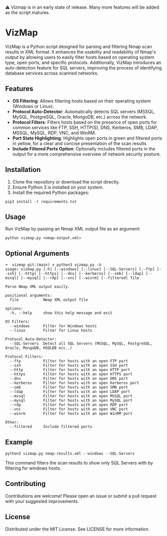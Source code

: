 ⚠️ Vizmap is in an early state of release. Many more features will be added as the script matures.

# VizMap

VizMap is a Python script designed for parsing and filtering Nmap scan results in XML format. It enhances the usability and readability of Nmap's output by allowing users to easily filter hosts based on operating system type, open ports, and specific protocols. Additionally, VizMap introduces an auto-detection feature for SQL servers, improving the process of identifying database services across scanned networks.

## Features

- **OS Filtering**: Allows filtering hosts based on their operating system (Windows or Linux).
- **Protocol Auto-Detector**: Automatically detects SQL servers (MSSQL, MySQL, PostgreSQL, Oracle, MongoDB, etc.) across the network.
- **Protocol Filters**: Filters hosts based on the presence of open ports for common services like FTP, SSH, HTTP(S), DNS, Kerberos, SMB, LDAP, MSSQL, MySQL, RDP, VNC, and WinRM.
- **Port State Highlighting**: Highlights open ports in green and filtered ports in yellow, for a clear and concise presentation of the scan results.
- **Include Filtered Ports Option**: Optionally includes filtered ports in the output for a more comprehensive overview of network security posture.

## Installation

1. Clone the repository or download the script directly.
2. Ensure Python 3 is installed on your system.
3. Install the required Python packages:

```
pip3 install -r requirements.txt
```

## Usage

Run VizMap by passing an Nmap XML output file as an argument:

```
python vizmap.py <nmap-output.xml>
```

## Optional Arguments

```
➜  vizmap git:(main) ✗ python3 vizmap.py -h
usage: vizmap.py [-h] [--windows] [--linux] [--SQL-Servers] [--ftp] [--ssh] [--http] [--https] [--dns] [--kerberos] [--smb] [--ldap] [--mssql] [--mysql] [--rdp] [--vnc] [--winrm] [--filtered] file

Parse Nmap XML output easily.

positional arguments:
  file           Nmap XML output file

options:
  -h, --help     show this help message and exit

OS Filters:
  --windows      Filter for Windows hosts
  --linux        Filter for Linux hosts

Protocol Auto-Detector:
  --SQL-Servers  Detect all SQL Servers (MSSQL, MySQL, PostgreSQL, Oracle, MongoDB, HSQLDB ecc..)

Protocol Filters:
  --ftp          Filter for hosts with an open FTP port
  --ssh          Filter for hosts with an open SSH port
  --http         Filter for hosts with an open HTTP port
  --https        Filter for hosts with an open HTTPS port
  --dns          Filter for hosts with an open DNS port
  --kerberos     Filter for hosts with an open Kerberos port
  --smb          Filter for hosts with an open SMB port
  --ldap         Filter for hosts with an open LDAP port
  --mssql        Filter for hosts with an open MSSQL port
  --mysql        Filter for hosts with an open MySQL port
  --rdp          Filter for hosts with an open RDP port
  --vnc          Filter for hosts with an open VNC port
  --winrm        Filter for hosts with an open WinRM port

Other:
  --filtered     Include filtered ports
```

## Example

```
python3 vizmap.py nmap-results.xml --windows --SQL-Servers
```

This command filters the scan results to show only SQL Servers with by filtering for windows hosts.

## Contributing
Contributions are welcome! Please open an issue or submit a pull request with your suggested improvements.

## License
Distributed under the MIT License. See LICENSE for more information.
